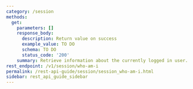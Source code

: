 ```yaml
---
category: /session
methods:
  get:
    parameters: []
    response_body:
      description: Return value on success
      example_value: TO DO
      schema: TO DO
      status_code: '200'
    summary: Retrieve information about the currently logged in user.
rest_endpoint: /v1/session/who-am-i
permalink: /rest-api-guide/session/session_who-am-i.html
sidebar: rest_api_guide_sidebar
---
```

